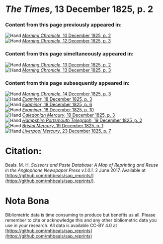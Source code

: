 # *The Times*, 13 December 1825, p. 2  
  
### Content from this page previously appeared in:  
![Hand](http://scissorsandpaste.net/wp-content/uploads/2017/06/smallhandpointer.png) [*Morning Chronicle*, 10 December 1825, p. 2](https://mhbeals.github.io/sap_html/Morning-Chronicle/Morning-Chronicle-10-December-1825-p-2)  
![Hand](http://scissorsandpaste.net/wp-content/uploads/2017/06/smallhandpointer.png) [*Morning Chronicle*, 12 December 1825, p. 3](https://mhbeals.github.io/sap_html/Morning-Chronicle/Morning-Chronicle-12-December-1825-p-3)  
  
### Content from this page simeltaneously appeared in:  
![Hand](http://scissorsandpaste.net/wp-content/uploads/2017/06/smallhandpointer.png) [*Morning Chronicle*, 13 December 1825, p. 2](https://mhbeals.github.io/sap_html/Morning-Chronicle/Morning-Chronicle-13-December-1825-p-2)  
![Hand](http://scissorsandpaste.net/wp-content/uploads/2017/06/smallhandpointer.png) [*Morning Chronicle*, 13 December 1825, p. 3](https://mhbeals.github.io/sap_html/Morning-Chronicle/Morning-Chronicle-13-December-1825-p-3)  
  
### Content from this page subsequently appeared in:  
![Hand](http://scissorsandpaste.net/wp-content/uploads/2017/06/smallhandpointer.png) [*Morning Chronicle*, 14 December 1825, p. 3](https://mhbeals.github.io/sap_html/Morning-Chronicle/Morning-Chronicle-14-December-1825-p-3)  
![Hand](http://scissorsandpaste.net/wp-content/uploads/2017/06/smallhandpointer.png) [*Examiner*, 18 December 1825, p. 3](https://mhbeals.github.io/sap_html/Examiner/Examiner-18-December-1825-p-3)  
![Hand](http://scissorsandpaste.net/wp-content/uploads/2017/06/smallhandpointer.png) [*Examiner*, 18 December 1825, p. 6](https://mhbeals.github.io/sap_html/Examiner/Examiner-18-December-1825-p-6)  
![Hand](http://scissorsandpaste.net/wp-content/uploads/2017/06/smallhandpointer.png) [*Examiner*, 18 December 1825, p. 10](https://mhbeals.github.io/sap_html/Examiner/Examiner-18-December-1825-p-10)  
![Hand](http://scissorsandpaste.net/wp-content/uploads/2017/06/smallhandpointer.png) [*Caledonian Mercury*, 19 December 1825, p. 3](https://mhbeals.github.io/sap_html/Caledonian-Mercury/Caledonian-Mercury-19-December-1825-p-3)  
![Hand](http://scissorsandpaste.net/wp-content/uploads/2017/06/smallhandpointer.png) [*Hampshire Portsmouth Telegraph*, 19 December 1825, p. 2](https://mhbeals.github.io/sap_html/Hampshire-Portsmouth-Telegraph/Hampshire-Portsmouth-Telegraph-19-December-1825-p-2)  
![Hand](http://scissorsandpaste.net/wp-content/uploads/2017/06/smallhandpointer.png) [*Bristol Mercury*, 19 December 1825, p. 1](https://mhbeals.github.io/sap_html/Bristol-Mercury/Bristol-Mercury-19-December-1825-p-1)  
![Hand](http://scissorsandpaste.net/wp-content/uploads/2017/06/smallhandpointer.png) [*Liverpool Mercury*, 23 December 1825, p. 7](https://mhbeals.github.io/sap_html/Liverpool-Mercury/Liverpool-Mercury-23-December-1825-p-7)  


# Citation: 

Beals. M. H. *Scissors and Paste Database: A Map of Reprinting and Reuse in the Anglophone Newspaper Press v.1.0.1.* 2 June 2017. Available at [https://github.com/mhbeals/sap_reprints/](https://github.com/mhbeals/sap_reprints/). 

# Nota Bona

Bibliometric data is time consuming to produce but benefits us all. Please remember to cite or acknowledge this and any other bibliometric data you use in your research. All data is available CC-BY 4.0 at [https://github.com/mhbeals/sap_reprints](https://github.com/mhbeals/sap_reprints)